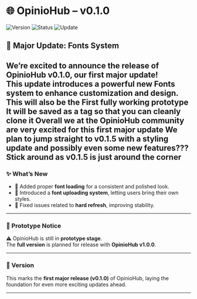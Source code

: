 # 🌐 OpinioHub – v0.1.0

![Version](https://img.shields.io/badge/version-0.1.0-blue.svg)
![Status](https://img.shields.io/badge/status-prototype-orange.svg)
![Update](https://img.shields.io/badge/Update%20type-Major-success.svg)
## 🚀 Major Update: Fonts System
We’re excited to announce the release of **OpinioHub v0.1.0**, our first **major update**!  
This update introduces a powerful new **Fonts** system to enhance customization and design.
This will also be the **First fully working prototype**
It will be saved as a tag so that you can cleanly clone it
Overall we at the OpinioHub community are very excited for this first major update
We plan to jump straight to v0.1.5 with a styling update and possibly even some new features???
Stick around as v0.1.5  is just around the corner
---

### ✨ What’s New
- 🎨 Added proper **font loading** for a consistent and polished look.  
- 📝 Introduced a **font uploading system**, letting users bring their own styles.  
- 🔧 Fixed issues related to **hard refresh**, improving stability.  

---

### 🧪 Prototype Notice
⚠️ OpinioHub is still in **prototype stage**.  
The **full version** is planned for release with **OpinioHub v1.0.0**.  

---

### 📌 Version
This marks the **first major release (v0.1.0)** of OpinioHub, laying the foundation for even more exciting updates ahead.  

---

